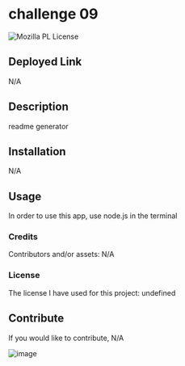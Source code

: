 # challenge 09

![Mozilla PL License](https://img.shields.io/badge/License-MPL_2.0-blue)

## Deployed Link

N/A

## Description

readme generator

## Installation

N/A

## Usage

In order to use this app, use node.js in the terminal

### Credits

Contributors and/or assets: N/A

### License

The license I have used for this project: undefined

## Contribute

If you would like to contribute, N/A

![image](./images/Screenshot_1.png)